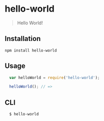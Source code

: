 hello-world
===========

> Hello World!

Installation
------------

`npm install hello-world`

Usage
-----

```js
  var helloWorld = require('hello-world');

  helloWorld(); // =>
```

CLI
---

```bash
  $ hello-world
```
